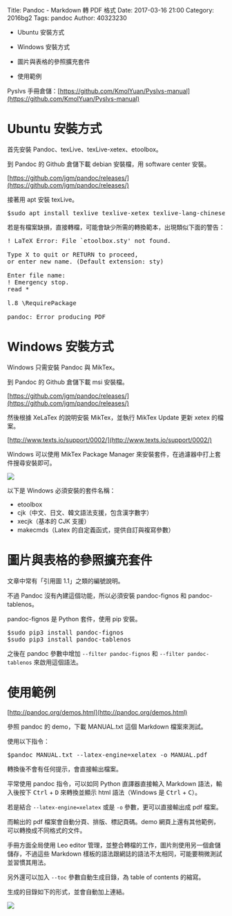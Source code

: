 Title: Pandoc - Markdown 轉 PDF 格式
Date: 2017-03-16 21:00
Category: 2016bg2
Tags: pandoc
Author: 40323230

* Ubuntu 安裝方式

* Windows 安裝方式

* 圖片與表格的參照擴充套件

* 使用範例

Pyslvs 手冊倉儲：[https://github.com/KmolYuan/Pyslvs-manual](https://github.com/KmolYuan/Pyslvs-manual)

<!-- PELICAN_END_SUMMARY -->

Ubuntu 安裝方式
===

首先安裝 Pandoc、texLive、texLive-xetex、etoolbox。

到 Pandoc 的 Github 倉儲下載 debian 安裝檔，用 software center 安裝。

[https://github.com/jgm/pandoc/releases/](https://github.com/jgm/pandoc/releases/)

接著用 apt 安裝 texLive。

<pre>
$sudo apt install texlive texlive-xetex texlive-lang-chinese etoolbox
</pre>

若是有檔案缺損，直接轉檔，可能會缺少所需的轉換範本，出現類似下面的警告：  

<pre>
! LaTeX Error: File `etoolbox.sty' not found.

Type X to quit or RETURN to proceed,
or enter new name. (Default extension: sty)

Enter file name:
! Emergency stop.
read *

l.8 \RequirePackage

pandoc: Error producing PDF
</pre>

Windows 安裝方式
===

Windows 只需安裝 Pandoc 與 MikTex。

到 Pandoc 的 Github 倉儲下載 msi 安裝檔。

[https://github.com/jgm/pandoc/releases/](https://github.com/jgm/pandoc/releases/)

然後根據 XeLaTex 的說明安裝 MikTex，並執行 MikTex Update 更新 xetex 的檔案。

[http://www.texts.io/support/0002/](http://www.texts.io/support/0002/)

Windows 可以使用 MikTex Package Manager 來安裝套件，在過濾器中打上套件搜尋安裝即可。

![](https://raw.githubusercontent.com/coursemdetw/project_site_files/gh-pages/files/2016spring/g2/Python_solvespace/0121_01.jpg)

以下是 Windows 必須安裝的套件名稱：

+ etoolbox
+ cjk（中文、日文、韓文語法支援，包含漢字數字）
+ xecjk（基本的 CJK 支援）
+ makecmds（Latex 的自定義函式，提供自訂與複寫參數）

圖片與表格的參照擴充套件
===

文章中常有「引用圖 1.1」之類的編號說明。

不過 Pandoc 沒有內建這個功能，所以必須安裝 pandoc-fignos 和 pandoc-tablenos。

pandoc-fignos 是 Python 套件，使用 pip 安裝。

<pre>
$sudo pip3 install pandoc-fignos
$sudo pip3 install pandoc-tablenos
</pre>

之後在 pandoc 參數中增加 `--filter pandoc-fignos` 和 `--filter pandoc-tablenos` 來啟用這個語法。

使用範例
===

[http://pandoc.org/demos.html](http://pandoc.org/demos.html)

參照 pandoc 的 demo，下載 MANUAL.txt 這個 Markdown 檔案來測試。

使用以下指令：

<pre>
$pandoc MANUAL.txt --latex-engine=xelatex -o MANUAL.pdf
</pre>

轉換後不會有任何提示，會直接輸出檔案。

平常使用 pandoc 指令，可以如同 Python 直譯器直接輸入 Markdown 語法，輸入後按下 <kbd>Ctrl</kbd> + <kbd>D</kbd> 來轉換並顯示 html 語法（Windows 是 <kbd>Ctrl</kbd> + <kbd>C</kbd>）。

若是結合 `--latex-engine=xelatex` 或是 `-o` 參數，更可以直接輸出成 pdf 檔案。

而輸出的 pdf 檔案會自動分頁、排版、標記頁碼。demo 網頁上還有其他範例，可以轉換成不同格式的文件。

手冊方面全局使用 Leo editor 管理，並整合轉檔的工作，圖片則使用另一個倉儲儲存，不過這些 Markdown 樣板的語法跟網誌的語法不太相同，可能要稍微測試並習慣其用法。

另外還可以加入 `--toc` 參數自動生成目錄，為 table of contents 的縮寫。

生成的目錄如下的形式，並會自動加上連結。

![](https://raw.githubusercontent.com/coursemdetw/project_site_files/gh-pages/files/2016spring/g2/Python_solvespace/0121_02.png)
